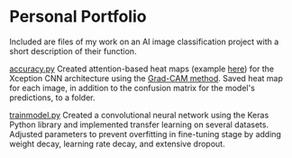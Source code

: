 # Personal Portfolio
Included are files of my work on an AI image classification project with a short description of their function.

[accuracy.py](https://github.com/allybush/PersonalPortfolio/blob/d9b7617b56fa4054e46f392dd90658e0784af300/accuracy.py) Created attention-based heat maps (example [here](https://drive.google.com/file/d/1fqt1eQlRrsc5l8lG_roOdWqL6XbJzIry/view?usp=sharing)) for the Xception CNN architecture using the [Grad-CAM method](https://doi.org/10.48550/arXiv.1610.02391). Saved heat map for each image, in addition to the confusion matrix for the model's predictions, to a folder.  

[trainmodel.py](https://github.com/allybush/PersonalPortfolio/blob/d9b7617b56fa4054e46f392dd90658e0784af300/trainmodel.py) Created a convolutional neural network using the Keras Python library and implemented transfer learning on several datasets. Adjusted parameters to prevent overfitting in fine-tuning stage by adding weight decay, learning rate decay, and extensive dropout.
